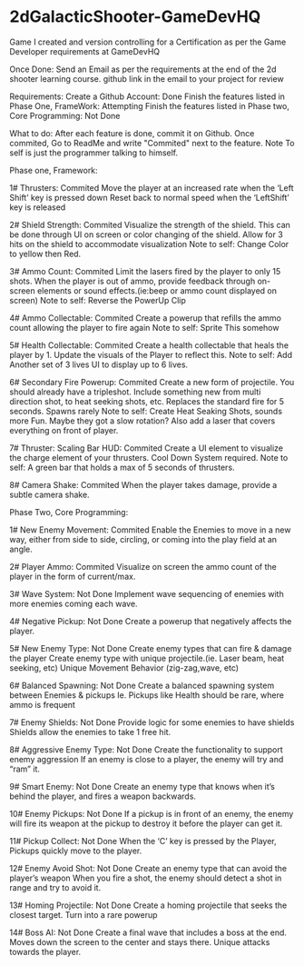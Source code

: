 # 2dGalacticShooter-GameDevHQ
Game I created and version controlling for a Certification as per the Game Developer requirements at GameDevHQ

Once Done:
  Send an Email as per the requirements at the end of the 2d shooter learning course.
  github link in the email to your project for review
  
Requirements:
  Create a Github Account: Done
  Finish the features listed in Phase One, FrameWork: Attempting
  Finish the features listed in Phase two, Core Programming: Not Done 

What to do:
After each feature is done, commit it on Github.
Once commited, Go to ReadMe and write "Commited" next to the feature.
Note To self is just the programmer talking to himself.

Phase one, Framework:

1#  Thrusters: Commited
    Move the player at an increased rate when the ‘Left Shift’ key is pressed down
    Reset back to normal speed when the ‘LeftShift’ key is released

2#  Shield Strength: Commited
    Visualize the strength of the shield. This can be done through UI on screen or color changing of the shield.
    Allow for 3 hits on the shield to accommodate visualization
    Note to self: Change Color to yellow then Red.

3#  Ammo Count: Commited
    Limit the lasers fired by the player to only 15 shots.
    When the player is out of ammo, provide feedback through on-screen elements or sound effects.(ie:beep or ammo count displayed on screen)
      Note to self: Reverse the PowerUp Clip

4#  Ammo Collectable: Commited
    Create a powerup that refills the ammo count allowing the player to fire again
      Note to self: Sprite This somehow

5#  Health Collectable: Commited
    Create a health collectable that heals the player by 1. Update the visuals of the Player to reflect this.
    Note to self: Add Another set of 3 lives UI to display up to 6 lives.
    
6#  Secondary Fire Powerup: Commited
    Create a new form of projectile. You should already have a tripleshot. Include something new from multi direction shot, to heat seeking shots, etc.
    Replaces the standard fire for 5 seconds.
    Spawns rarely
    Note to self: Create Heat Seaking Shots, sounds more Fun. Maybe they got a slow rotation?
      Also add a laser that covers everything on front of player.
    
7#  Thruster: Scaling Bar HUD: Commited
    Create a UI element to visualize the charge element of your thrusters.
    Cool Down System required.
    Note to self: A green bar that holds a max of 5 seconds of thrusters.
    
8#  Camera Shake: Commited
    When the player takes damage, provide a subtle camera shake.


Phase Two, Core Programming:

1#  New Enemy Movement: Commited
    Enable the Enemies to move in a new way, either from side to side, circling, or coming into the play field at an angle.
    
2#  Player Ammo: Commited
    Visualize on screen the ammo count of the player in the form of current/max.
    
3#  Wave System: Not Done
    Implement wave sequencing of enemies with more enemies coming each wave.
    
4#  Negative Pickup: Not Done
    Create a powerup that negatively affects the player.
    
5#  New Enemy Type: Not Done
    Create enemy types that can fire & damage the player
    Create enemy type with unique projectile.(ie. Laser beam, heat seeking, etc)
    Unique Movement Behavior (zig-zag,wave, etc)
    
6#  Balanced Spawning: Not Done
    Create a balanced spawning system between Enemies & pickups
    Ie. Pickups like Health should be rare, where ammo is frequent
    
7#  Enemy Shields: Not Done
    Provide logic for some enemies to have shields
    Shields allow the enemies to take 1 free hit.
    
8#  Aggressive Enemy Type: Not Done
    Create the functionality to support enemy aggression
    If an enemy is close to a player, the enemy will try and “ram” it.
    
9#  Smart Enemy: Not Done
    Create an enemy type that knows when it’s behind the player, and fires a weapon backwards.
    
10#  Enemy Pickups: Not Done
     If a pickup is in front of an enemy, the enemy will fire its weapon at the pickup to destroy it before the player can get it.
     
11#  Pickup Collect: Not Done
     When the ‘C’ key is pressed by the Player, Pickups quickly move to the player.
     
12#  Enemy Avoid Shot: Not Done
     Create an enemy type that can avoid the player’s weapon
     When you fire a shot, the enemy should detect a shot in range and try to avoid it.
     
13#  Homing Projectile: Not Done
     Create a homing projectile that seeks the closest target.
     Turn into a rare powerup
     
14#  Boss AI: Not Done
     Create a final wave that includes a boss at the end.
     Moves down the screen to the center and stays there.
     Unique attacks towards the player.
     
